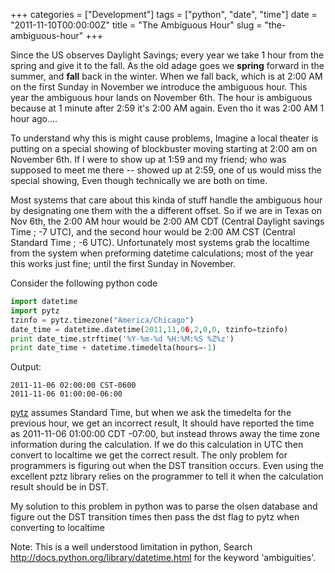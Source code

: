 +++
categories = ["Development"]
tags = ["python", "date", "time"]
date = "2011-11-10T00:00:00Z"
title = "The Ambiguous Hour"
slug = "the-ambiguous-hour"
+++

Since the US observes Daylight Savings; every year we take 1 hour from the spring and give it to the fall.
As the old adage goes we **spring** forward in the summer, and **fall** back in the winter. When we fall back,
which is at 2:00 AM on the first Sunday in November we introduce the ambiguous hour. This year the ambiguous
hour lands on November 6th. The hour is ambiguous because at 1 minute after 2:59 it's 2:00 AM again.
Even tho it was 2:00 AM 1 hour ago.... 

To understand why this is might cause problems, <!--more--> Imagine a local theater is putting on a special showing of
 blockbuster moving starting at 2:00 am on November 6th. If I were to show up at 1:59 and my friend;
 who was supposed to meet me there -- showed up at 2:59, one of us would miss the special showing,
 Even though technically we are both on time.

Most systems that care about this kinda of stuff handle the ambiguous hour by designating one them with
 the a different offset. So if we are in Texas on Nov 6th, the 2:00 AM hour would be 2:00 AM CDT
 (Central Daylight savings Time ; -7 UTC), and the second hour would be 2:00 AM CST
 (Central Standard Time ; -6 UTC).  Unfortunately most systems grab the localtime from the system when
  preforming datetime calculations; most of the year this works just fine; until the first Sunday in November.

Consider the following python code
``` python
import datetime 
import pytz
tzinfo = pytz.timezone("America/Chicago")
date_time = datetime.datetime(2011,11,06,2,0,0, tzinfo=tzinfo)
print date_time.strftime('%Y-%m-%d %H:%M:%S %Z%z')
print date_time + datetime.timedelta(hours=-1)
```

Output:
```
2011-11-06 02:00:00 CST-0600
2011-11-06 01:00:00-06:00
```

[pytz](http://pytz.sourceforge.net/) assumes Standard Time, but when we ask the timedelta for the previous hour, we get an incorrect result,
 It should have reported the time as 2011-11-06 01:00:00 CDT -07:00, but instead throws away the time zone
 information during the calculation. If we do this calculation in UTC then convert to localtime we get the correct result.
 The only problem for programmers is figuring out when the DST transition occurs. Even using the excellent pztz library relies
 on the programmer to tell it when the calculation result should be in DST.

My solution to this problem in python was to parse the olsen database and figure out the DST transition times
 then pass the dst flag to pytz when converting to localtime

Note: This is a well understood limitation in python, Search <http://docs.python.org/library/datetime.html>
 for the keyword 'ambiguities'.

